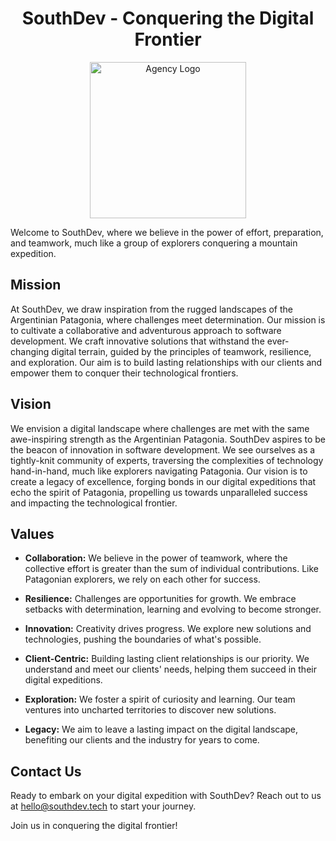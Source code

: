 <div align="center">
  <h1>SouthDev - Conquering the Digital Frontier</h1>
</div>

<div align="center">
  <img height="250px" src="https://iili.io/JYCHxEb.md.png" alt="Agency Logo">
</div>

Welcome to SouthDev, where we believe in the power of effort, preparation, and teamwork, much like a group of explorers conquering a mountain expedition.

## Mission

At SouthDev, we draw inspiration from the rugged landscapes of the Argentinian Patagonia, where challenges meet determination. Our mission is to cultivate a collaborative and adventurous approach to software development. We craft innovative solutions that withstand the ever-changing digital terrain, guided by the principles of teamwork, resilience, and exploration. Our aim is to build lasting relationships with our clients and empower them to conquer their technological frontiers.

## Vision

We envision a digital landscape where challenges are met with the same awe-inspiring strength as the Argentinian Patagonia. SouthDev aspires to be the beacon of innovation in software development. We see ourselves as a tightly-knit community of experts, traversing the complexities of technology hand-in-hand, much like explorers navigating Patagonia. Our vision is to create a legacy of excellence, forging bonds in our digital expeditions that echo the spirit of Patagonia, propelling us towards unparalleled success and impacting the technological frontier.

## Values

- **Collaboration:** We believe in the power of teamwork, where the collective effort is greater than the sum of individual contributions. Like Patagonian explorers, we rely on each other for success.

- **Resilience:** Challenges are opportunities for growth. We embrace setbacks with determination, learning and evolving to become stronger.

- **Innovation:** Creativity drives progress. We explore new solutions and technologies, pushing the boundaries of what's possible.

- **Client-Centric:** Building lasting client relationships is our priority. We understand and meet our clients' needs, helping them succeed in their digital expeditions.

- **Exploration:** We foster a spirit of curiosity and learning. Our team ventures into uncharted territories to discover new solutions.

- **Legacy:** We aim to leave a lasting impact on the digital landscape, benefiting our clients and the industry for years to come.

## Contact Us

Ready to embark on your digital expedition with SouthDev? Reach out to us at hello@southdev.tech to start your journey.

Join us in conquering the digital frontier!
